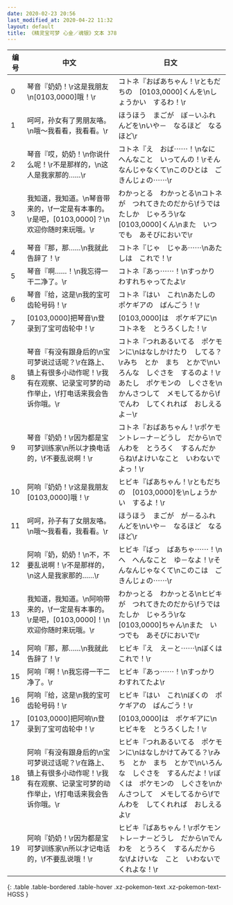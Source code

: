```yaml
---
date: 2020-02-23 20:56
last_modified_at: 2020-04-22 11:32
layout: default
title: 《精灵宝可梦 心金／魂银》文本 378
---
```

| 编号 | 中文 | 日文 |
| ---- | ---- | ---- |
| 0 | 琴音『奶奶！\r这是我朋友\n[0103,0000]哦！\r | コトネ『おばあちゃん！\rともだちの　[0103,0000]くんを\nしょうかい　するわ！\r |
| 1 | 呵呵，孙女有了男朋友咯。\n哦～我看看，我看看。\r | ほうほう　まごが　ぼ－いふれんどを\nいや－　なるほど　なるほど\r |
| 2 | 琴音『哎，奶奶！\n你说什么呢！\r不是那样的，\n这人是我家那的……\r | コトネ『え　おば⋯⋯！\nなに　へんなこと　いってんの！\rそんなんじゃなくて\nこのひとは　ごきんじょの⋯⋯\r |
| 3 | 我知道，我知道。\n琴音带来的，\f一定是有本事的。\r是吧，[0103,0000]？\n欢迎你随时来玩哦。\r | わかっとる　わかっとる\nコトネが　つれてきたのだから\fうではたしか　じゃろう\rな　[0103,0000]くん\nまた　いつでも　あそびにおいで\r |
| 4 | 琴音『那，那……\n我就此告辞了！\r | コトネ『じゃ　じゃあ⋯⋯\nあたしは　これで！\r |
| 5 | 琴音『啊……！\n我忘得一干二净了。\r | コトネ『あっ⋯⋯！\nすっかり　わすれちゃってたよ\r |
| 6 | 琴音『给，这是\n我的宝可齿轮号码！\r | コトネ『はい　これ\nあたしの　ポケギアの　ばんごう！\r |
| 7 | [0103,0000]把琴音\n登录到了宝可齿轮中！\r | [0103,0000]は　ポケギアに\nコトネを　とうろくした！\r |
| 8 | 琴音『有没有跟身后的\n宝可梦说过话呢？\r在路上、镇上有很多小动作呢！\r我有在观察、记录宝可梦的动作举止，\f打电话来我会告诉你哦。\r | コトネ『つれあるいてる　ポケモンに\nはなしかけたり　してる？\rみち　とか　まち　とかで\nいろんな　しぐさを　するのよ！\rあたし　ポケモンの　しぐさを\nかんさつして　メモしてるから\fでんわ　してくれれば　おしえるよ－\r |
| 9 | 琴音『奶奶！\r因为都是宝可梦训练家\n所以才换电话的，\f不要乱说啊！\r | コトネ『おばあちゃん！\rポケモントレ－ナ－どうし　だから\nでんわを　とうろく　するんだからね\fよけいなこと　いわないでよっ！\r |
| 10 | 阿响『奶奶！\r这是我朋友[0103,0000]哦！\r | ヒビキ『ばあちゃん！\rともだちの　[0103,0000]を\nしょうかい　するよ！\r |
| 11 | 呵呵，孙子有了女朋友咯。\n哦～我看看，我看看。\r | ほうほう　まごが　が－るふれんどを\nいや－　なるほど　なるほど\r |
| 12 | 阿响『奶，奶奶！\n不，不要乱说啊！\r不是那样的，\n这人是我家那的……\r | ヒビキ『ばっ　ばあちゃ⋯⋯！\nへ　へんなこと　ゆ－なよ！\rそんなんじゃなくて\nこのこは　ごきんじょの⋯⋯\r |
| 13 | 我知道，我知道。\n阿响带来的，\f一定是有本事的。\r是吧，[0103,0000]！\n欢迎你随时来玩哦。\r | わかっとる　わかっとる\nヒビキが　つれてきたのだから\fうではたしか　じゃろう\rな　[0103,0000]ちゃん\nまた　いつでも　あそびにおいで\r |
| 14 | 阿响『那，那……\n我就此告辞了！\r | ヒビキ『え　え－と⋯⋯\nぼくは　これで！\r |
| 15 | 阿响『啊！\n我忘得一干二净了。\r | ヒビキ『あっ⋯⋯！\nすっかり　わすれてたよ\r |
| 16 | 阿响『给，这是\n我的宝可齿轮号码！\r | ヒビキ『はい　これ\nぼくの　ポケギアの　ばんごう！\r |
| 17 | [0103,0000]把阿响\n登录到了宝可齿轮中！\r | [0103,0000]は　ポケギアに\nヒビキを　とうろくした！\r |
| 18 | 阿响『有没有跟身后的\n宝可梦说过话呢？\r在路上、镇上有很多小动作呢！\r我有在观察、记录宝可梦的动作举止，\f打电话来我会告诉你哦。\r | ヒビキ『つれあるいてる　ポケモンに\nはなしかけてみてる？\rみち　とか　まち　とかで\nいろんな　しぐさを　するんだよ！\rぼくは　ポケモンの　しぐさを\nかんさつして　メモしてるから\fでんわを　してくれれば　おしえるよ\r |
| 19 | 阿响『奶奶！\r因为都是宝可梦训练家\n所以才记电话的，\f不要乱说哦！\r | ヒビキ『ばあちゃん！\rポケモントレ－ナ－どうし　だから\nでんわを　とうろく　するんだからな\fよけいな　こと　いわないでくれよな！\r |
{: .table .table-bordered .table-hover .xz-pokemon-text .xz-pokemon-text-HGSS }